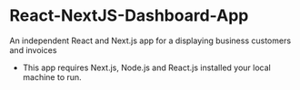 # React-NextJS-Dashboard-App
An independent React and Next.js app for a displaying business customers and invoices
- This app requires Next.js, Node.js and React.js installed your local machine to run.

